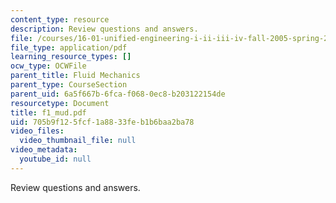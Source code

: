 ```yaml
---
content_type: resource
description: Review questions and answers.
file: /courses/16-01-unified-engineering-i-ii-iii-iv-fall-2005-spring-2006/705b9f125fcf1a8833feb1b6baa2ba78_f1_mud.pdf
file_type: application/pdf
learning_resource_types: []
ocw_type: OCWFile
parent_title: Fluid Mechanics
parent_type: CourseSection
parent_uid: 6a5f667b-6fca-f068-0ec8-b203122154de
resourcetype: Document
title: f1_mud.pdf
uid: 705b9f12-5fcf-1a88-33fe-b1b6baa2ba78
video_files:
  video_thumbnail_file: null
video_metadata:
  youtube_id: null
---
```

Review questions and answers.